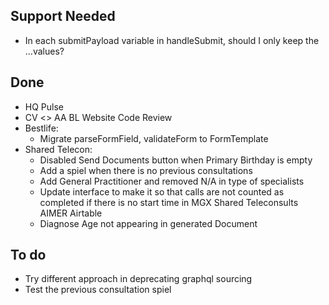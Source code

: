 ## Support Needed
  - In each submitPayload variable in handleSubmit, should I only keep the ...values?
## Done
  - HQ Pulse
  - CV <> AA BL Website Code Review
  - Bestlife:
    - Migrate parseFormField, validateForm to FormTemplate
  - Shared Telecon:
    - Disabled Send Documents button when Primary Birthday is empty
    - Add a spiel when there is no previous consultations
    - Add General Practitioner and removed N/A in type of specialists
    - Update interface to make it so that calls are not counted as completed if there is no start time in MGX Shared Teleconsults AIMER Airtable
    - Diagnose Age not appearing in generated Document
## To do
  - Try different approach in deprecating graphql sourcing
  - Test the previous consultation spiel